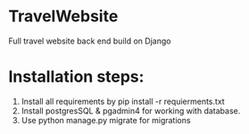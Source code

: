 # TravelWebsite
Full travel website back end build on Django

# Installation steps:
 1. Install all requirements by pip install -r requierments.txt
 2. Install postgresSQL & pgadmin4 for working with database.
 3. Use python manage.py migrate for migrations
